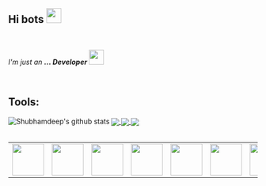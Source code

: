 ## Hi bots <img src=https://github.com/TheDudeThatCode/TheDudeThatCode/blob/master/Assets/powerup.gif width="30">

<br>

<p>
  <em>
    I'm just an <b>... Developer</b> <img src="https://github.com/TheDudeThatCode/TheDudeThatCode/blob/master/Assets/Developer.gif" width="30px">
  </em>  
</p>

<br>

## Tools:

<a href="https://github.com/wogoo">
  <img align="center" src="https://github-readme-stats.vercel.app/api/top-langs/?username=wogoo&theme=dark&hide_langs_below=1" />
</a>

<a href="https://github.com/wogoo">
 <img align="left" src="https://github-readme-stats.vercel.app/api?username=wogoo&show_icons=true&theme=dark&line_height=27" alt="Shubhamdeep's github stats"/>
</a>


<a href="https://github.com/wogoo/KotProjs21">
  <img align="center" src="https://github-readme-stats.vercel.app/api/pin/?username=wogoo&repo=KotProjs21&theme=dark" />
</a>
<a href="https://github.com/wogoo/KotProjs21">
  <img align="center" src="https://github-readme-stats.vercel.app/api/pin/?username=wogoo&repo=KotProjs21&theme=dark" />
</a>
<br>
<table>
  <tbody>
    <tr valign="top">
      <td width="20px" align="center">        
        <img height="64px" src="https://cdn.svgporn.com/logos/html-5.svg">
      </td>
      <td width="15%" align="center">        
        <img height="64px" src="https://cdn.svgporn.com/logos/css-3.svg">
      </td>
      <td width="15%" align="center">        
        <img height="64px" src="https://cdn.svgporn.com/logos/javascript.svg">
      </td>
      <td width="15%" align="center">        
        <img height="64px" src="https://cdn.svgporn.com/logos/git-icon.svg">
      </td>
       <td width="15%" align="center">        
        <img height="64px" src="https://cdn.svgporn.com/logos/kotlin.svg">
      </td>
      <td width="15%" align="center">        
        <img height="64px" src="https://cdn.svgporn.com/logos/java.svg">
      </td>  
       <td width="15%" align="center">        
        <img height="64px" src="https://cdn.svgporn.com/logos/spring-icon.svg">
      </td> 
    </tr>

<!-- <a href="https://github.com/TheDudeThatCode/Fun-with-DS-and-Algo">
 <img align="center" src="https://github-readme-stats.vercel.app/api/pin/?username=TheDudeThatCode&repo=Fun-with-DS-and-Algo&theme=dark" />
</a> -->

<br>

